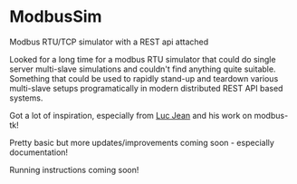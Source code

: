 # ModbusSim
Modbus RTU/TCP simulator with a REST api attached

Looked for a long time for a modbus RTU simulator that could do single server multi-slave simulations and couldn't find anything quite suitable. Something that could be used to rapidly stand-up and teardown various multi-slave setups programatically in modern distributed REST API based systems.

Got a lot of inspiration, especially from [Luc Jean](https://github.com/ljean) and his work on modbus-tk!

Pretty basic but more updates/improvements coming soon - especially documentation!

Running instructions coming soon!

